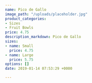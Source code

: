 ```yaml
---
name: Pico de Gallo
image_path: "/uploads/placeholder.jpg"
product_categories:
- Sizes
- Fruit Bowls
price: 4.75
description_markdown: Pico de Gallo
sizes:
- name: Small
  price: 4.75
- name: Large
  price: 5.75
options: []
date: 2019-01-14 07:53:29 +0000

---
```

